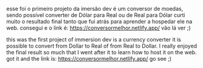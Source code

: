 esse foi o primeiro projeto da imersão dev
é um conversor de moedas, sendo possível converter de Dólar para Real ou de Real para Dólar
curti muito o resultado final
tanto que fui atrás para aprender a hospedar ele na web. consegui e o link é: https://conversormelhor.netlify.app/
vão lá ver ;) 

this was the first project of immersion dev 
is a currency converter
it is possible to convert from Dollar to Real of from Real to Dollar. I really enjoyed the final result so much that I went after it to learn how to host it on the web. got it and the link is: https://conversormelhor.netlify.app/  go see ;)
